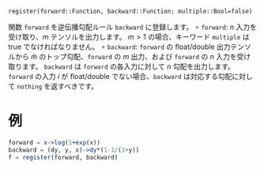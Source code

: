 ```
register(forward::Function, backward::Function; multiple::Bool=false)
```

関数 `forward` を逆伝播勾配ルール `backward` に登録します。  ∘ `forward`: $n$ 入力を受け取り、$m$ テンソルを出力します。 $m>1$ の場合、キーワード `multiple` は true でなければなりません。  ∘ `backward`: `forward` の float/double 出力テンソルから $\tilde m$ のトップ勾配、`forward` の $m$ 出力、および `forward` の $n$ 入力を受け取ります。 `backward` は `forward` の各入力に対して $n$ 勾配を出力します。 `forward` の入力 $i$ が float/double でない場合、`backward` は対応する勾配に対して `nothing` を返すべきです。

# 例

```julia
forward = x->log(1+exp(x))
backward = (dy, y, x)->dy*(1-1/(1+y))
f = register(forward, backward)
```
